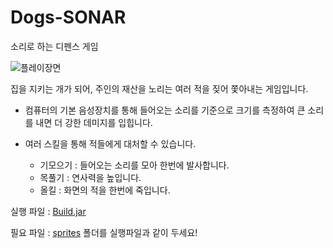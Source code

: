 # Dogs-SONAR

소리로 하는 디펜스 게임

![플레이장면](https://lh3.googleusercontent.com/yh2DTJoE5L-LityHTjHh9bp3eC9qCa3DaRh6dwqmaDPcLMsCsQQoJsvwMIRUwEQq4HjnHGUEK6PYHh6YczZz1z8Havp5IGD3jqT_QSwppSANGAmp7bAt-Y7Uuwwk8VtzBSGGzYdMtCRk60bklDBD9XniprulnLEkKECa6pbB9PrF8Uckbc4-5kPbIHjUbUuTAbq6Eyr1FPIDvuu5TcEOPNqXBc7jyBAJCPzUVHH_D3BwRoQa5qdY_RMWWnmkbyH6MOPDMBWQsUkn7HZSYHjdStSchQkpzwpMrjL1q6Z3LadpmKSZRsTd3Be7WlBjF37c9Okq1hDJSQ-VaRqJZoe2EC2lM1ndX7M2D1dMVJZ-gwL_qtWuzkik6p1xRfs5OcxL9IGBiDw7F2UUVXGavpJAZuLI4gXfvvX0P0CUTnrf0lpwb0iZ-EUWldlWt4x3XHI0qmv9EmFMW0jU1tfnIaIIUW_mcYAxIs9sDHYC3jC1LIV4h7YO3KmMs0BuAhL4P5kEZ4brdC-RIQin91jZpQbEJ6U1_TmsQnPUc846i21f1KNOIIFZJOc8zDEFoysjUpWnMsAg_nd5GifXakrrcx7QAuIJ-5YZIjuw-suLOlQRWlH7YzycVFMEL3oujNl7whJHCa1FfRQCyJe760y-dySln_tHtsCKsfg=w1266-h713-no)

집을 지키는 개가 되어, 주인의 재산을 노리는 여러 적을 짖어 쫓아내는 게임입니다.

- 컴퓨터의 기본 음성장치를 통해 들어오는 소리를 기준으로 크기를 측정하여 큰 소리를 내면 더 강한 데미지를 입힙니다.

- 여러 스킬을 통해 적들에게 대처할 수 있습니다.

	- 기모으기 : 들어오는 소리를 모아 한번에 발사합니다.
	- 목풀기 : 연사력을 높입니다.
	- 올킬 : 화면의 적을 한번에 죽입니다.

실행 파일 : [Build.jar](Build.jar)

필요 파일 : [sprites](sprites/) 폴더를 실행파일과 같이 두세요!
